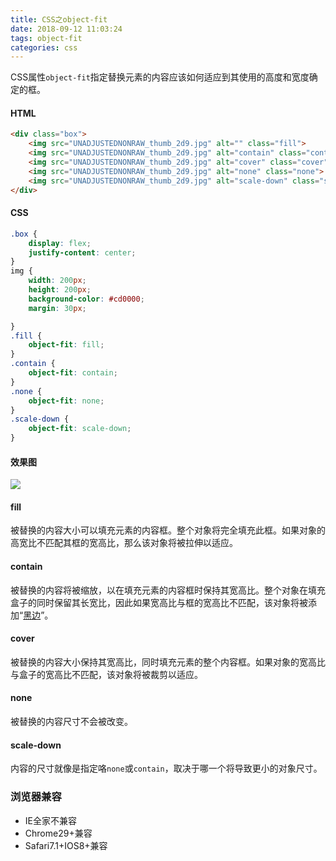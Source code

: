 ```yaml
---
title: CSS之object-fit
date: 2018-09-12 11:03:24
tags: object-fit
categories: css
---
```


CSS属性`object-fit`指定替换元素的内容应该如何适应到其使用的高度和宽度确定的框。



#### HTML

```html
<div class="box">
    <img src="UNADJUSTEDNONRAW_thumb_2d9.jpg" alt="" class="fill">
    <img src="UNADJUSTEDNONRAW_thumb_2d9.jpg" alt="contain" class="contain">
    <img src="UNADJUSTEDNONRAW_thumb_2d9.jpg" alt="cover" class="cover">
    <img src="UNADJUSTEDNONRAW_thumb_2d9.jpg" alt="none" class="none">
    <img src="UNADJUSTEDNONRAW_thumb_2d9.jpg" alt="scale-down" class="scale-down">
</div>
```



#### CSS

```css
.box {
    display: flex;
    justify-content: center;
}
img {
    width: 200px; 
    height: 200px; 
    background-color: #cd0000;
    margin: 30px;

}
.fill {
    object-fit: fill;
}
.contain {
    object-fit: contain;
}
.none {
    object-fit: none;
}
.scale-down {
    object-fit: scale-down;
}
```



#### 效果图

![](http://p1cjg886l.bkt.clouddn.com/object-fit.png)



#### fill

被替换的内容大小可以填充元素的内容框。整个对象将完全填充此框。如果对象的高宽比不匹配其框的宽高比，那么该对象将被拉伸以适应。



#### contain

被替换的内容将被缩放，以在填充元素的内容框时保持其宽高比。整个对象在填充盒子的同时保留其长宽比，因此如果宽高比与框的宽高比不匹配，该对象将被添加“[黑边](https://zh.wikipedia.org/wiki/%E9%BB%91%E9%82%8A)”。



#### cover

被替换的内容大小保持其宽高比，同时填充元素的整个内容框。如果对象的宽高比与盒子的宽高比不匹配，该对象将被裁剪以适应。



#### none

被替换的内容尺寸不会被改变。



#### scale-down

内容的尺寸就像是指定咯`none`或`contain`，取决于哪一个将导致更小的对象尺寸。



### 浏览器兼容

- IE全家不兼容
- Chrome29+兼容
- Safari7.1+IOS8+兼容